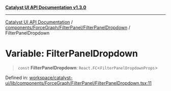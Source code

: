 [**Catalyst UI API Documentation v1.3.0**](../../../../../README.md)

---

[Catalyst UI API Documentation](../../../../../README.md) / [components/ForceGraph/FilterPanel/FilterPanelDropdown](../README.md) / FilterPanelDropdown

# Variable: FilterPanelDropdown

> `const` **FilterPanelDropdown**: `React.FC`\<`FilterPanelDropdownProps`\>

Defined in: [workspace/catalyst-ui/lib/components/ForceGraph/FilterPanel/FilterPanelDropdown.tsx:11](https://github.com/TheBranchDriftCatalyst/catalyst-ui/blob/main/lib/components/ForceGraph/FilterPanel/FilterPanelDropdown.tsx#L11)
